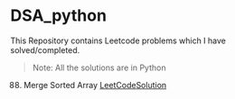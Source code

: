 # DSA_python

This Repository contains Leetcode problems which I have solved/completed.

> Note: All the solutions are in Python

88. Merge Sorted Array [LeetCode](https://leetcode.com/problems/merge-sorted-array/)[Solution](https://github.com/NiKHiLkr23/DSA_python/blob/main/EASY/Array/88_Merge_Sorted_Array.py)